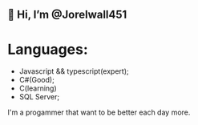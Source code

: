 ## 👋 Hi, I’m @Jorelwall451

# Languages: 
  - Javascript && typescript(expert);
  - C#(Good);
  - C(learning)
  - SQL Server;

I'm a progammer that want to be better each day more.
